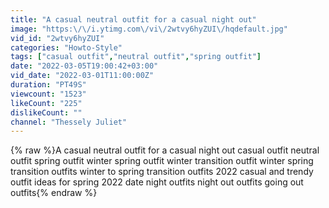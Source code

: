 ```yaml
---
title: "A casual neutral outfit for a casual night out"
image: "https:\/\/i.ytimg.com\/vi\/2wtvy6hyZUI\/hqdefault.jpg"
vid_id: "2wtvy6hyZUI"
categories: "Howto-Style"
tags: ["casual outfit","neutral outfit","spring outfit"]
date: "2022-03-05T19:00:42+03:00"
vid_date: "2022-03-01T11:00:00Z"
duration: "PT49S"
viewcount: "1523"
likeCount: "225"
dislikeCount: ""
channel: "Thessely Juliet"
---
```

{% raw %}A casual neutral outfit for a casual night out casual outfit neutral outfit spring outfit winter spring outfit winter transition outfit winter spring transition outfits winter to spring transition outfits 2022 casual and trendy outfit ideas for spring 2022 date night outfits night out outfits going out outfits{% endraw %}
